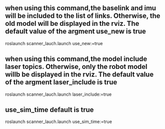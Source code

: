 ## when using this command,the baselink and imu will be included to the list of links. Otherwise, the old model will be displayed in the rviz. The default value of the argment use_new is true
roslaunch scanner_lauch.launch use_new:=true
## when using this command,the model include laser topics. Otherwise, only the robot model willb be displayed in the rviz. The default value of the argment laser_include is true
roslaunch scanner_lauch.launch laser_include:=true
## use_sim_time default is true
roslaunch scanner_lauch.launch use_sim_time:=true
